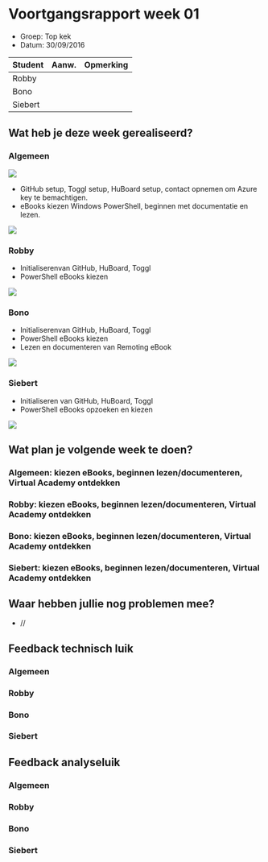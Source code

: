 # Voortgangsrapport week 01

* Groep: Top kek
* Datum: 30/09/2016

| Student  | Aanw. | Opmerking |
| :---     | :---  | :---      |
| Robby |       |           |
| Bono |       |           |
| Siebert |       |           |


## Wat heb je deze week gerealiseerd?

### Algemeen

![](https://i.gyazo.com/8061976055a3484a55fd7384c41e56e2.png)

* GitHub setup, Toggl setup, HuBoard setup, contact opnemen om Azure key te bemachtigen.
* eBooks kiezen Windows PowerShell, beginnen met documentatie en lezen.

![](https://i.gyazo.com/929b806e72f69353a288c905a1f27339.png)

### Robby

* Initialiserenvan GitHub, HuBoard, Toggl
* PowerShell eBooks kiezen

![](https://i.gyazo.com/b80f8015f7d7f92cccc35406bbea73c5.png)


### Bono

* Initialiserenvan GitHub, HuBoard, Toggl
* PowerShell eBooks kiezen
* Lezen en documenteren van Remoting eBook

![](https://i.gyazo.com/e1f1a3afe70aa04c16efdb563e9d1c5f.png)

### Siebert

* Initialiseren van GitHub, HuBoard, Toggl
* PowerShell eBooks opzoeken en kiezen

![](https://i.gyazo.com/50a55c87356f9747cb53241aa9193a34.png)


## Wat plan je volgende week te doen?

### Algemeen: kiezen eBooks, beginnen lezen/documenteren, Virtual Academy ontdekken
### Robby: kiezen eBooks, beginnen lezen/documenteren, Virtual Academy ontdekken
### Bono: kiezen eBooks, beginnen lezen/documenteren, Virtual Academy ontdekken
### Siebert: kiezen eBooks, beginnen lezen/documenteren, Virtual Academy ontdekken


## Waar hebben jullie nog problemen mee?

* //

## Feedback technisch luik

### Algemeen

### Robby
### Bono
### Siebert

## Feedback analyseluik

### Algemeen

### Robby
### Bono
### Siebert


